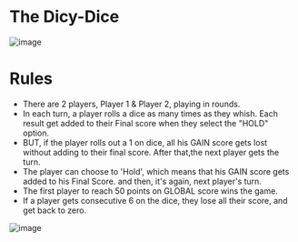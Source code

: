 # The Dicy-Dice


                    
![image](https://user-images.githubusercontent.com/85199436/133077574-7b778573-2e67-48d4-a5d5-fc1d6d4697d2.png)
# Rules
- There are 2 players, Player 1 & Player 2, playing in rounds.
- In each turn, a player rolls a dice as many times as they whish. Each result get added to their Final score when they select the "HOLD" option.                    
- BUT, if the player rolls out a 1 on dice, all his GAIN score gets lost without adding to their final score. After that,the next player gets the turn.
- The player can choose to 'Hold', which means that his GAIN score gets added to his Final Score. and then, it's again, next player's turn. 
- The first player to reach 50 points on GLOBAL score wins the game.
- If a player gets consecutive 6 on the dice, they lose all their score, and get back to zero.

![image](https://user-images.githubusercontent.com/85199436/133077804-bd5cb647-4322-49f8-b458-e0c9a8891f36.png)

